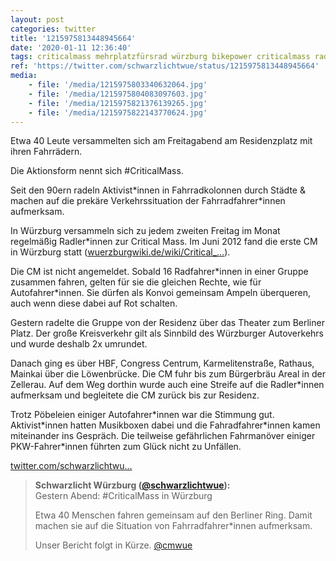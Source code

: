 ```yaml
---
layout: post
categories: twitter
title: '1215975813448945664'
date: '2020-01-11 12:36:40'
tags: criticalmass mehrplatzfürsrad würzburg bikepower criticalmass radfahren
ref: 'https://twitter.com/schwarzlichtwue/status/1215975813448945664'
media:
    - file: '/media/1215975803340632064.jpg'
    - file: '/media/1215975804083097603.jpg'
    - file: '/media/1215975821376139265.jpg'
    - file: '/media/1215975822143770624.jpg'
---
```

Etwa 40 Leute versammelten sich am Freitagabend am Residenzplatz mit ihren Fahrrädern.



Die Aktionsform nennt sich #CriticalMass.



Seit den 90ern radeln Aktivist\*innen in Fahrradkolonnen durch Städte &amp; machen auf die prekäre Verkehrssituation der Fahrradfahrer\*innen aufmerksam.  


In Würzburg versammeln sich zu jedem zweiten Freitag im Monat regelmäßig Radler\*innen zur Critical Mass. Im Juni 2012 fand die erste CM in Würzburg statt ([wuerzburgwiki.de/wiki/Critical_…](https://wuerzburgwiki.de/wiki/Critical_Mass_Ride)). 


Die CM ist nicht angemeldet. Sobald 16 Radfahrer\*innen in einer Gruppe zusammen fahren, gelten für sie die gleichen Rechte, wie für Autofahrer\*innen. Sie dürfen als Konvoi gemeinsam Ampeln überqueren, auch wenn diese dabei auf Rot schalten. 


Gestern radelte die Gruppe von der Residenz über das Theater zum Berliner Platz. Der große Kreisverkehr gilt als Sinnbild des Würzburger Autoverkehrs und wurde deshalb 2x umrundet.  


Danach ging es über HBF, Congress Centrum, Karmelitenstraße, Rathaus, Mainkai über die Löwenbrücke. Die CM fuhr bis zum Bürgerbräu Areal in der Zellerau. Auf dem Weg dorthin wurde auch eine Streife auf die Radler\*innen aufmerksam und begleitete die CM zurück bis zur Residenz. 


Trotz Pöbeleien einiger Autofahrer\*innen war die Stimmung gut. Aktivist\*innen hatten Musikboxen dabei und die Fahradfahrer\*innen kamen miteinander ins Gespräch. Die teilweise gefährlichen Fahrmanöver einiger PKW-Fahrer\*innen führten zum Glück nicht zu Unfällen. 


[twitter.com/schwarzlichtwu…](https://twitter.com/schwarzlichtwue/status/1215968952381255680) 


> <b>Schwarzlicht Würzburg ([@schwarzlichtwue](https://twitter.com/schwarzlichtwue)):</b>  
>Gestern Abend: #CriticalMass in Würzburg  
>  
>  
>  
>Etwa 40 Menschen fahren gemeinsam auf den Berliner Ring. Damit machen sie auf die Situation von Fahrradfahrer\*innen aufmerksam.  
>  
>  
>  
>Unser Bericht folgt in Kürze. [@cmwue](https://twitter.com/cmwue)    
>  
>  

